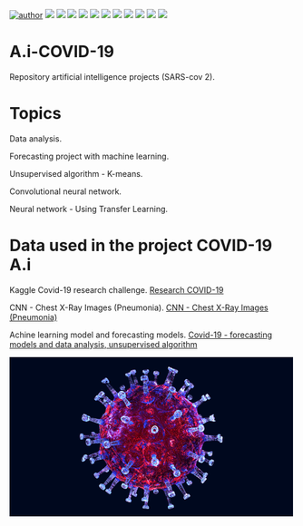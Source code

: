 [![author](https://img.shields.io/badge/author-RafaelGallo-red.svg)](https://github.com/RafaelGallo?tab=repositories) [![](https://img.shields.io/badge/python-3.7+-blue.svg)](https://www.python.org/downloads/release/python-374/) [![](https://img.shields.io/badge/Pandas-blue.svg)](https://pandas.pydata.org/) [![](https://img.shields.io/badge/Tensorflow-GPU-orange.svg)](https://www.tensorflow.org/install?hl=pt-br) [![](https://img.shields.io/badge/Matplotlib-blue.svg)](https://matplotlib.org/) [![](https://img.shields.io/badge/Seaborn-green.svg)](https://seaborn.pydata.org/) [![](https://img.shields.io/badge/Matplotlib-orange.svg)](https://scikit-learn.org/stable/) [![](https://img.shields.io/badge/Keras-red.svg)](https://keras.io/) [![](https://img.shields.io/badge/Numpy-White.svg)](https://numpy.org/) [![](https://img.shields.io/badge/Ploty-blue.svg)](https://plotly.com/) [![](https://img.shields.io/badge/OpenCV-blue.svg)](https://opencv.org/) [![](https://img.shields.io/badge/NLTK-orange.svg)](https://www.nltk.org/)

# A.i-COVID-19
Repository artificial intelligence projects (SARS-cov 2).

# Topics 
Data analysis.

Forecasting project with machine learning.

Unsupervised algorithm - K-means.

Convolutional neural network.

Neural network - Using Transfer Learning.



# Data used in the project COVID-19 A.i

Kaggle Covid-19 research challenge.
[Research COVID-19](https://www.kaggle.com/allen-institute-for-ai/CORD-19-research-challenge/)


CNN - Chest X-Ray Images (Pneumonia).
[CNN - Chest X-Ray Images (Pneumonia)](https://www.kaggle.com/paultimothymooney/chest-xray-pneumonia)



Achine learning model and forecasting models.
[Covid-19 - forecasting models and data analysis, unsupervised algorithm](https://github.com/CSSEGISandData/COVID-19)



![SARS-CoV-2](https://github.com/RafaelGallo/A.i-COVID-19/blob/main/giphy.gif)
